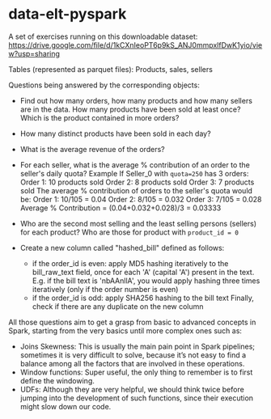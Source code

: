 # data-elt-pyspark

A set of exercises running on this downloadable dataset:
https://drive.google.com/file/d/1kCXnIeoPT6p9kS_ANJ0mmpxlfDwK1yio/view?usp=sharing

Tables (represented as parquet files):
Products, sales, sellers

Questions being answered by the corresponding objects:

- Find out how many orders, how many products and how many sellers are in the data.
How many products have been sold at least once? Which is the product contained in more orders?

- How many distinct products have been sold in each day?

- What is the average revenue of the orders?

- For each seller, what is the average % contribution of an order to the seller's daily quota?
  Example
  If Seller_0 with `quota=250` has 3 orders:
  Order 1: 10 products sold
  Order 2: 8 products sold
  Order 3: 7 products sold
  The average % contribution of orders to the seller's quota would be:
  Order 1: 10/105 = 0.04
  Order 2: 8/105 = 0.032
  Order 3: 7/105 = 0.028
  Average % Contribution = (0.04+0.032+0.028)/3 = 0.03333
  
 - Who are the second most selling and the least selling persons (sellers) for each product? Who are those for product with `product_id = 0`
 
 - Create a new column called "hashed_bill" defined as follows:
   - if the order_id is even: apply MD5 hashing iteratively to the bill_raw_text field, once for each 'A' (capital 'A') present in the text. E.g. if the bill text is 'nbAAnllA', you would apply hashing three times iteratively (only if the order number is even)
   - if the order_id is odd: apply SHA256 hashing to the bill text
   Finally, check if there are any duplicate on the new column
   
   
 All those questions aim to get a grasp from basic to advanced concepts in Spark, starting from the very basics until more complex ones such as:
 - Joins Skewness: This is usually the main pain point in Spark pipelines; sometimes it is very difficult to solve, because it’s not easy to find a balance among all the factors that are involved in these operations.
 - Window functions: Super useful, the only thing to remember is to first define the windowing.
 - UDFs: Although they are very helpful, we should think twice before jumping into the development of such functions, since their execution might slow down our code.
 
